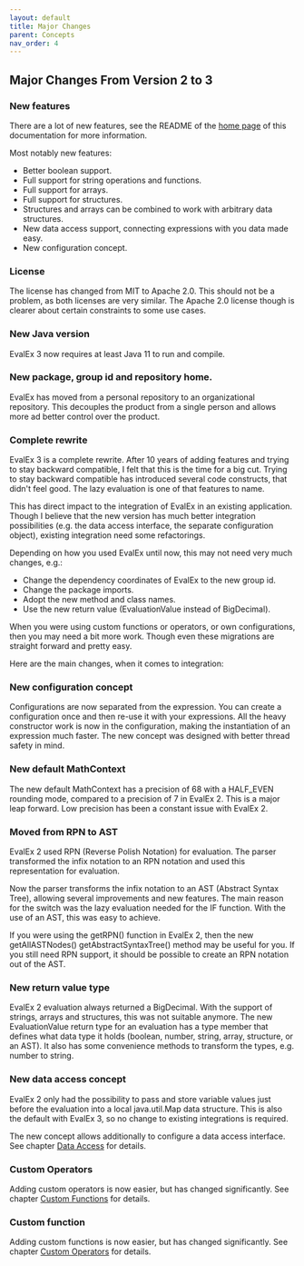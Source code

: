 ```yaml
---
layout: default
title: Major Changes
parent: Concepts
nav_order: 4
---
```


## Major Changes From Version 2 to 3

### New features

There are a lot of new features, see the README of the [home page](../index.htm) of this
documentation for more information.

Most notably new features:

* Better boolean support.
* Full support for string operations and functions.
* Full support for arrays.
* Full support for structures.
* Structures and arrays can be combined to work with arbitrary data structures.
* New data access support, connecting expressions with you data made easy.
* New configuration concept.

### License

The license has changed from MIT to Apache 2.0. This should not be a problem, as both licenses are
very similar. The Apache 2.0 license though is clearer about certain constraints to some use cases.

### New Java version

EvalEx 3 now requires at least Java 11 to run and compile.

### New package, group id and repository home.

EvalEx has moved from a personal repository to an organizational repository.
This decouples the product from a single person and allows more ad better control over the product.

### Complete rewrite

EvalEx 3 is a complete rewrite. After 10 years of adding features and trying to stay backward
compatible, I felt that this is the time for a big cut.
Trying to stay backward compatible has introduced several code constructs, that didn't feel good.
The lazy evaluation is one of that features to name.

This has direct impact to the integration of EvalEx in an existing application.
Though I believe that the new version has much better integration possibilities (e.g. the data
access interface, the separate configuration object), existing integration need some refactorings.

Depending on how you used EvalEx until now, this may not need very much changes, e.g.:

* Change the dependency coordinates of EvalEx to the new group id.
* Change the package imports.
* Adopt the new method and class names.
* Use the new return value (EvaluationValue instead of BigDecimal).

When you were using custom functions or operators, or own configurations, then you may need a bit
more work. Though even these migrations are straight forward and pretty easy.

Here are the main changes, when it comes to integration:

### New configuration concept

Configurations are now separated from the expression. You can create a configuration once and then
re-use it with your expressions. All the heavy constructor work is now in the configuration, making
the instantiation of an expression much faster. The new concept was designed with better thread
safety in mind.

### New default MathContext

The new default MathContext has a precision of 68 with a HALF_EVEN rounding mode, compared to a
precision of 7 in EvalEx 2. This is a major leap forward. Low precision has been a constant issue
with EvalEx 2.

### Moved from RPN to AST

EvalEx 2 used RPN (Reverse Polish Notation) for evaluation. The parser transformed the infix
notation to an RPN notation and used this representation for evaluation.

Now the parser transforms the infix notation to an AST (Abstract Syntax Tree), allowing several
improvements and new features. The main reason for the switch was the lazy evaluation needed for the
IF function. With the use of an AST, this was easy to achieve.

If you were using the getRPN() function in EvalEx 2, then the new getAllASTNodes()
getAbstractSyntaxTree() method may be useful for you.
If you still need RPN support, it should be possible to create an RPN notation out of the AST.

### New return value type

EvalEx 2 evaluation always returned a BigDecimal. With the support of strings, arrays and
structures, this was not suitable anymore. The new EvaluationValue return type for an evaluation has
a type member that defines what data type it holds (boolean, number, string, array, structure, or an
AST). It also has some convenience methods to transform the types, e.g. number to string.

### New data access concept

EvalEx 2 only had the possibility to pass and store variable values just before the evaluation into
a local java.util.Map data structure. This is also the default with EvalEx 3, so no change to
existing integrations is required.

The new concept allows additionally to configure a data access interface.
See chapter [Data Access](../customization/data_access.html) for details.

### Custom Operators

Adding custom operators is now easier, but has changed significantly.
See chapter [Custom Functions](../customization/custom_functions.html) for details.

### Custom function

Adding custom functions is now easier, but has changed significantly.
See chapter [Custom Operators](../customization/custom_operators.html) for details.
